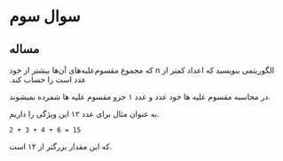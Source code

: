 # سوال سوم
## مساله

&#x202b; الگوریتمی بنویسید که اعداد کمتر از n که مجموع مقسوم‌علیه‌های آن‌ها بیشتر از خود عدد است را حساب کند.

در محاسبه مقسوم علیه ها خود عدد و عدد ۱ جزو مقسوم علیه ها شمرده نمیشوند.

به عنوان مثال برای عدد ۱۲ این ویژگی را داریم. 

	2 + 3 + 4 + 6 = 15

که این مقدار بزرگتر از ۱۲ است.
